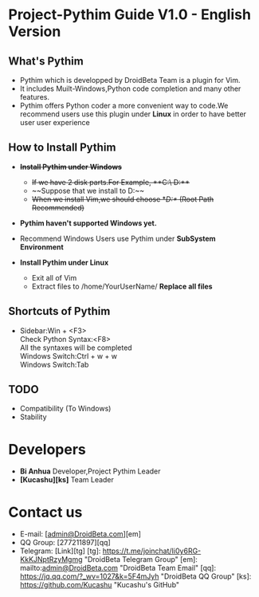 # Project-Pythim Guide V1.0 - English Version

## What's Pythim 
- Pythim which is developped by DroidBeta Team is a plugin for Vim.
- It includes Muilt-Windows,Python code completion and many other features.    
- Pythim offers Python coder a more convenient way to code.We recommend users use this plugin under **Linux** in order to have better user user experience
  
## How to Install Pythim 
- **~~Install Pythim under Windows~~**  
    - ~~If we have 2 disk parts.For Example, **C:\ D:\**~~   
    - ~~Suppose that we install to D:\~~  
    - ~~When we install Vim,we should choose **D:\** (Root Path Recommended)~~ 
- **Pythim haven't supported Windows yet.**
- Recommend Windows Users use Pythim under **SubSystem Environment**
 
- **Install Pythim under Linux**
    - Exit all of Vim
    - Extract files to /home/YourUserName/  **Replace all files**



## Shortcuts of Pythim
- Sidebar:Win + &lt;F3&gt;  
Check Python Syntax:&lt;F8&gt;  
All the syntaxes will be completed   
Windows Switch:Ctrl + w + w  
Windows Switch:Tab

## TODO
- Compatibility (To Windows)
- Stability

# Developers
- **Bi Anhua** Developer,Project Pythim Leader
- **[Kucashu][ks]** Team Leader

# Contact us
- E-mail: [admin@DroidBeta.com][em]
- QQ Group: [277211897][qq]
- Telegram: [Link][tg]
[tg]: https://t.me/joinchat/Ii0y6RG-KkKJNptRzyMgmg       "DroidBeta Telegram Group"
[em]: mailto:admin@DroidBeta.com                         "DroidBeta Team Email"
[qq]: https://jq.qq.com/?_wv=1027&k=5F4mJyh              "DroidBeta QQ Group"
[ks]: https://github.com/Kucashu                         "Kucashu's GitHub"